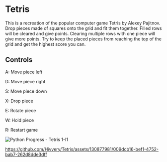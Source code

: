 # Tetris

This is a recreation of the popular computer game Tetris by Alexey Pajitnov. Drop pieces made of squares onto the grid and fit them together. Filled rows will be cleared and give points. Clearing multiple rows with one piece will give more points. Try to keep the placed pieces from reaching the top of the grid and get the highest score you can.

## Controls

A: Move piece left

D: Move piece right

S: Move piece down

X: Drop piece

E: Rotate piece

W: Hold piece

R: Restart game

![Python Progress - Tetris 1-I1](https://github.com/Hivvery/Tetris/assets/130877981/3233bdf0-a16e-4e6f-ba70-ea518e35f55d)

https://github.com/Hivvery/Tetris/assets/130877981/009dcb16-bef1-4752-bab7-262d8dde3dff
